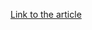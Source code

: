 [Link to the article](https://www.proofpoint.com/us/blog/threat-insight/security-brief-millions-messages-distribute-lockbit-black-ransomware)
